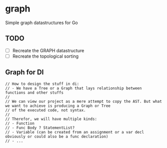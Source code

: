 # graph

Simple graph datastructures for Go

## TODO

- [ ] Recreate the GRAPH datastructure
- [ ] Recreate the topological sorting

## Graph for DI

    // How to design the stuff in di:
    // - We have a Tree or a Graph that lays relationship between functions and other stuffs
    //
    // We can view our project as a mere attempt to copy the AST. But what we want to achieve is producing a Graph or Tree
    // of the executed code, not syntax.
    //
    // Therefor, we will have multiple kinds:
    // - Function
    // - Func Body ? StatementList?
    // - Variable (can be created from an assignment or a var decl obviously or could also be a func declaration)
    // - ...

